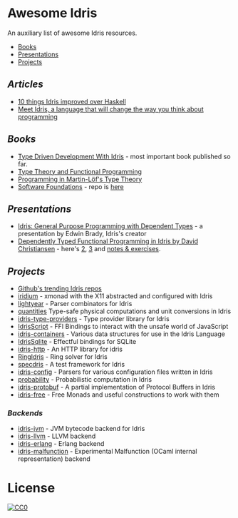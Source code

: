 Awesome Idris
=============

An auxiliary list of awesome Idris resources.

- [Books](#books)
- [Presentations](#presentations)
- [Projects](#projects)

## _Articles_

* [10 things Idris improved over Haskell](https://deque.blog/2017/06/14/10-things-idris-improved-over-haskell/)
* [Meet Idris, a language that will change the way you think about programming](http://crufter.com/@crufter/idris-a-language-that-will-change-the-way-you-think-about-programming)

## _Books_

* [Type Driven Development With Idris](https://www.manning.com/books/type-driven-development-with-idris) - most important book published so far.
* [Type Theory and Functional Programming](https://www.cs.kent.ac.uk/people/staff/sjt/TTFP/)
* [Programming in Martin-Löf's Type Theory](http://www.cse.chalmers.se/research/group/logic/book/book.pdf)
* [Software Foundations](https://idris-hackers.github.io/software-foundations/pdf/sf-idris-2016.pdf) - repo is [here](https://github.com/idris-hackers/software-foundations)

## _Presentations_

* [Idris: General Purpose Programming with Dependent Types](https://www.youtube.com/watch?v=vkIlW797JN8) - a presentation by Edwin Brady, Idris's creator
* [Dependently Typed Functional Programming in Idris by David Christiansen](https://vimeo.com/117221082) - here's [2](https://vimeo.com/117973383), [3](https://vimeo.com/117979741) and [notes & exercises](https://github.com/david-christiansen/IdrisAtGalois2015).

## _Projects_

* [Github's trending Idris repos](https://github.com/trending/idris)
* [iridium](https://github.com/puffnfresh/iridium) - xmonad with the X11 abstracted and configured with Idris
* [lightyear](https://github.com/ziman/lightyear) - Parser combinators for Idris
* [quantities](https://github.com/timjb/quantities) Type-safe physical computations and unit conversions in Idris
* [idris-type-providers](https://github.com/david-christiansen/idris-type-providers) - Type provider library for Idris
* [IdrisScript](https://github.com/idris-hackers/IdrisScript) - FFI Bindings to interact with the unsafe world of JavaScript
* [idris-containers](https://github.com/jfdm/idris-containers) - Various data structures for use in the Idris Language
* [IdrisSqlite](https://github.com/david-christiansen/IdrisSqlite) - Effectful bindings for SQLite
* [idris-http](https://github.com/uwap/idris-http) - An HTTP library for idris
* [RingIdris](https://github.com/FranckS/RingIdris) - Ring solver for Idris
* [specdris](https://github.com/pheymann/specdris) - A test framework for Idris
* [idris-config](https://github.com/jfdm/idris-config) - Parsers for various configuration files written in Idris
* [probability](https://github.com/BlackBrane/probability) - Probabilistic computation in Idris
* [idris-protobuf](https://github.com/google/idris-protobuf) - A partial implementation of Protocol Buffers in Idris
* [idris-free](https://github.com/idris-hackers/idris-free) - Free Monads and useful constructions to work with them

### _Backends_

* [idris-jvm](https://github.com/mmhelloworld/idris-jvm) - JVM bytecode backend for Idris
* [idris-llvm](https://github.com/idris-hackers/idris-llvm) - LLVM backend
* [idris-erlang](https://github.com/lenary/idris-erlang) - Erlang backend
* [idris-malfunction](https://github.com/stedolan/idris-malfunction) - Experimental Malfunction (OCaml internal representation) backend 

# License

[![CC0](http://i.creativecommons.org/p/zero/1.0/88x31.png)](http://creativecommons.org/publicdomain/zero/1.0/)

